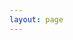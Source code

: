 ```yaml
---
layout: page
---
```

<script setup>
import {
  VPTeamPage,
  VPTeamPageTitle,
  VPTeamMembers,
  VPTeamPageSection
} from 'vitepress/theme'

const coreMembers = [
  {
    avatar: 'https://github.com/Latebycicle.png',
    name: 'Akhil R',
    title: 'Project Lead',
    links: [
      { icon: 'github', link: 'https://github.com/Latebycicle' },
      { icon: 'instagram', link: 'https://twitter.com/johndoe' }
    ]
  },
  {
    avatar: 'https://github.com/Keona-Liz-C',
    name: 'Keona Liz Croning',
    title: 'Content writer',
    links: [
      { icon: 'github', link: 'https://github.com/alexj' }
    ]
  },
  {
    avatar: 'https://github.com/antfu.png',
    name: 'Bhavya Singh',
    title: 'Content Writer',
    links: [
      { icon: 'github', link: 'https://github.com/johndoe' },
      { icon: 'twitter', link: 'https://twitter.com/mariag' }
    ]
  },
  {
    avatar: 'https://github.com/antfu.png',
    name: 'Vanshi Nair',
    title: 'Content Writer',
    links: [
      { icon: 'github', link: 'https://github.com/mariag' },
      { icon: 'twitter', link: 'https://twitter.com/mariag' }
    ]
  },
]

const partners = [
  
]
</script>

<VPTeamPage>
  <VPTeamPageTitle>
    <template #title>Our Team</template>
    <template #lead>The amazing people who make COLC possible</template>
  </VPTeamPageTitle>
  <VPTeamMembers size="medium" :members="coreMembers" />
  <VPTeamPageSection>
    <!-- <template #title>Members</template>
    <template #lead>Valued contributors</template>
    <template #members>
      <VPTeamMembers size="small" :members="partners" />
    </template> -->
  </VPTeamPageSection>
</VPTeamPage>